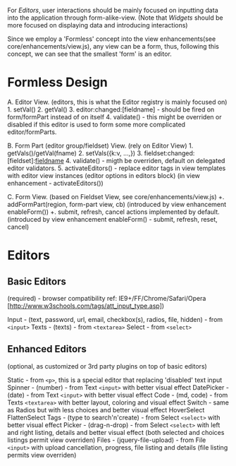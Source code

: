 For *Editors*, user interactions should be mainly focused on inputting data into the application through form-alike-view. 
(Note that *Widgets* should be more focused on displaying data and introducing interactions)

Since we employ a 'Formless' concept into the view enhancements(see core/enhancements/view.js), any view can be a form, thus, following this concept, we can see that the smallest 'form' is an editor.

Formless Design
===============
A. Editor View. (editors, this is what the Editor registry is mainly focused on)
	1. setVal()
	2. getVal()
	3. editor:changed:[fieldname] - should be fired on form/formPart instead of on itself
	4. validate() - this might be overriden or disabled if this editor is used to form some more complicated editor/formParts.


B. Form Part (editor group/fieldset) View. (rely on Editor View)
	1. getVals()/getVal(fname)
	2. setVals({k:v, ...,})
	3. fieldset:changed:[fieldset]:[fieldname](optional)
	4. validate() - migth be overriden, default on delegated editor validators.
	5. activateEditors() - replace editor tags in view templates with editor view instances (editor options in editors block) (in view enhancement - activateEditors())


C. Form View. (based on Fieldset View, see core/enhancements/view.js)
	+. addFormPart(region, form-part view, cb) (introduced by view enhancement enableForm())
	+. submit, refresh, cancel actions implemented by default. (introduced by view enhancement enableForm() - submit, refresh, reset, cancel)


Editors
=======

Basic Editors 
-------------
(required) - browser compatibility ref: IE9+/FF/Chrome/Safari/Opera [http://www.w3schools.com/tags/att_input_type.asp])

Input - (text, password, url, email, checkbox(s), radios, file, hidden) - from `<input>`
Texts - (texts) - from `<textarea>`
Select - from `<select>`

Enhanced Editors
----------------
(optional, as customized or 3rd party plugins on top of basic editors)

Static - from `<p>`, this is a special editor that replacing 'disabled' text input
Spinner - (number) - from Text `<input>` with better visual effect
DatePicker - (date) - from Text `<input>` with better visual effect
Code - (md, code) - from Texts `<textarea>` with better layout, coloring and visual effect
Switch - same as Radios but with less choices and better visual effect
HoverSelect
FlattenSelect
Tags - (type to search'n'create) - from Select `<select>` with better visual effect
Picker - (drag-n-drop) - from Select `<select>` with left and right listing, details and better visual effect (both selected and choices listings permit view overriden)
Files - (jquery-file-upload) - from File `<input>` with upload cancellation, progress, file listing and details (file listing permits view overriden)
